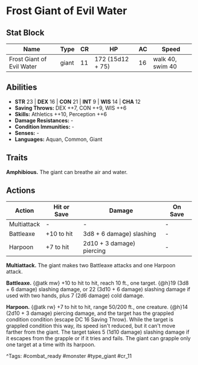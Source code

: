 # Frost Giant of Evil Water

## Stat Block

| Name | Type | CR | HP | AC | Speed |
|------|------|----|----|----|-------|
| Frost Giant of Evil Water | giant | 11 | 172 (15d12 + 75) | 16 | walk 40, swim 40 |

## Abilities

- **STR** 23 | **DEX** 16 | **CON** 21 | **INT** 9 | **WIS** 14 | **CHA** 12
- **Saving Throws:** DEX ++7, CON ++9, WIS ++6  
- **Skills:** Athletics ++10, Perception ++6  
- **Damage Resistances:** -  
- **Condition Immunities:** -  
- **Senses:** -  
- **Languages:** Aquan, Common, Giant

## Traits

**Amphibious.** The giant can breathe air and water.


## Actions

| Action | Hit or Save | Damage | On Save |
|--------|--------------|--------|----------|
| Multiattack | - | - | - |
| Battleaxe | +10 to hit | 3d8 + 6 damage) slashing | - |
| Harpoon | +7 to hit | 2d10 + 3 damage) piercing | - |

**Multiattack.** The giant makes two Battleaxe attacks and one Harpoon attack.

**Battleaxe.** {@atk mw} +10 to hit to hit, reach 10 ft., one target. {@h}19 (3d8 + 6 damage) slashing damage, or 22 (3d10 + 6 damage) slashing damage if used with two hands, plus 7 (2d6 damage) cold damage.

**Harpoon.** {@atk rw} +7 to hit to hit, range 50/200 ft., one creature. {@h}14 (2d10 + 3 damage) piercing damage, and the target has the grappled condition condition (escape DC 16 Saving Throw). While the target is grappled condition this way, its speed isn't reduced, but it can't move farther from the giant. The target takes 5 (1d10 damage) slashing damage if it escapes from the grapple or if it tries and fails. The giant can grapple only one target at a time with its harpoon.


^Tags: #combat_ready #monster #type_giant #cr_11